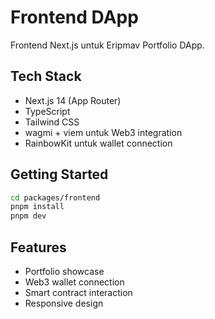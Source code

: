 # Frontend DApp

Frontend Next.js untuk Eripmav Portfolio DApp.

## Tech Stack

- Next.js 14 (App Router)
- TypeScript
- Tailwind CSS
- wagmi + viem untuk Web3 integration
- RainbowKit untuk wallet connection

## Getting Started

```bash
cd packages/frontend
pnpm install
pnpm dev
```

## Features

- Portfolio showcase
- Web3 wallet connection
- Smart contract interaction
- Responsive design
